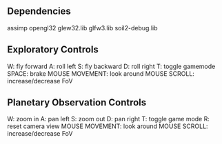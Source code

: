 ## Dependencies
assimp
opengl32
glew32.lib
glfw3.lib
soil2-debug.lib

## Exploratory Controls
W: fly forward
A: roll left
S: fly backward
D: roll  right
T: toggle gamemode
SPACE: brake
MOUSE MOVEMENT: look around
MOUSE SCROLL: increase/decrease FoV

## Planetary Observation Controls
W: zoom in
A: pan left
S: zoom out
D: pan right
T: toggle game mode
R: reset camera view
MOUSE MOVEMENT: look around
MOUSE SCROLL: increase/decrease FoV


